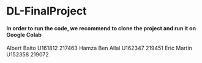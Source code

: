 # DL-FinalProject

#### In order to run the code, we recommend to clone the project and run it on Google Colab


Albert Baito U161812 217463
Hamza Ben Allal U162347 219451
Eric Martín U152358 219072

